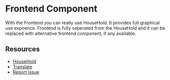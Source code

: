 Frontend Component
====================

With the Frontend you can really use HouseHold. It provides full graphical use expirence.
Frontend is fully seperated from the HouseHold and it can be replaced with alternative
frontend component, if any available.

Resources
---------

  * [HouseHold](https://github.com/HouseHold/HouseHold)
  * [Translate](https://crowdin.com/project/household)
  * [Report issue](https://github.com/HouseHold/HouseHold/issues)

